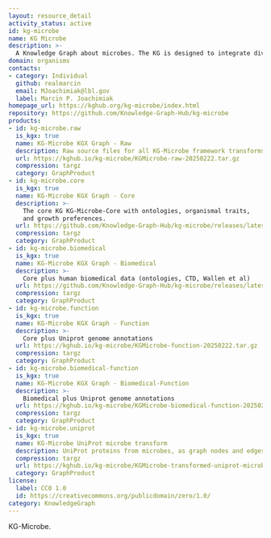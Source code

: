 ```yaml
---
layout: resource_detail
activity_status: active
id: kg-microbe
name: KG Microbe
description: >-
  A Knowledge Graph about microbes. The KG is designed to integrate diverse knowledge about microbes from a variety of structured and unstructured sources.
domain: organisms
contacts:
- category: Individual
  github: realmarcin
  email: MJoachimiak@lbl.gov
  label: Marcin P. Joachimiak
homepage_url: https://kghub.org/kg-microbe/index.html
repository: https://github.com/Knowledge-Graph-Hub/kg-microbe
products:
- id: kg-microbe.raw
  is_kgx: true
  name: KG-Microbe KGX Graph - Raw
  description: Raw source files for all KG-Microbe framework transforms (all 4 KGs)
  url: https://kghub.io/kg-microbe/KGMicrobe-raw-20250222.tar.gz
  compression: targz
  category: GraphProduct
- id: kg-microbe.core
  is_kgx: true
  name: KG-Microbe KGX Graph - Core
  description: >-
    The core KG KG-Microbe-Core with ontologies, organismal traits,
    and growth preferences.
  url: https://github.com/Knowledge-Graph-Hub/kg-microbe/releases/latest
  compression: targz
  category: GraphProduct
- id: kg-microbe.biomedical
  is_kgx: true
  name: KG-Microbe KGX Graph - Biomedical
  description: >-
    Core plus human biomedical data (ontologies, CTD, Wallen et al)
  url: https://github.com/Knowledge-Graph-Hub/kg-microbe/releases/latest
  compression: targz
  category: GraphProduct
- id: kg-microbe.function
  is_kgx: true
  name: KG-Microbe KGX Graph - Function
  description: >-
    Core plus Uniprot genome annotations
  url: https://kghub.io/kg-microbe/KGMicrobe-function-20250222.tar.gz
  compression: targz
  category: GraphProduct
- id: kg-microbe.biomedical-function
  is_kgx: true
  name: KG-Microbe KGX Graph - Biomedical-Function
  description: >-
    Biomedical plus Uniprot genome annotations
  url: https://kghub.io/kg-microbe/KGMicrobe-biomedical-function-20250222.tar.gz
  compression: targz
  category: GraphProduct
- id: kg-microbe.uniprot
  is_kgx: true
  name: KG-Microbe UniProt microbe transform
  description: UniProt proteins from microbes, as graph nodes and edges
  compression: targz
  url: https://kghub.io/kg-microbe/KGMicrobe-transformed-uniprot-microbes-20240924.tar.gz
  category: GraphProduct
license:
  label: CC0 1.0
  id: https://creativecommons.org/publicdomain/zero/1.0/
category: KnowledgeGraph
---
```


KG-Microbe.
